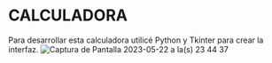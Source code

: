 # CALCULADORA
Para desarrollar esta calculadora utilicé Python y Tkinter para crear la interfaz.
![Captura de Pantalla 2023-05-22 a la(s) 23 44 37](https://github.com/gidaszewski/CALCULADORA/assets/116607624/192b663e-cd2e-4d80-8a55-58afa20cd388)

